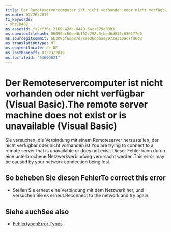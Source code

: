 ```yaml
---
title: Der Remoteservercomputer ist nicht vorhanden oder nicht verfügbar (Visual Basic).
ms.date: 07/20/2015
f1_keywords:
- vbrID462
ms.assetid: fa2cf36e-2169-42db-8449-6aca579e8303
ms.openlocfilehash: 06098dc66ee4b162c298c3cbed6d815c056177e5
ms.sourcegitcommit: 6b308cf6d627d78ee36dbbae8972a310ac7fd6c8
ms.translationtype: MT
ms.contentlocale: de-DE
ms.lasthandoff: 01/23/2019
ms.locfileid: "54600621"
---
```

# <a name="the-remote-server-machine-does-not-exist-or-is-unavailable-visual-basic"></a><span data-ttu-id="9c303-102">Der Remoteservercomputer ist nicht vorhanden oder nicht verfügbar (Visual Basic).</span><span class="sxs-lookup"><span data-stu-id="9c303-102">The remote server machine does not exist or is unavailable (Visual Basic)</span></span>
<span data-ttu-id="9c303-103">Sie versuchen, die Verbindung mit einem Remoteserver herzustellen, der nicht verfügbar oder nicht vorhanden ist.</span><span class="sxs-lookup"><span data-stu-id="9c303-103">You are trying to connect to a remote server that is unavailable or does not exist.</span></span> <span data-ttu-id="9c303-104">Dieser Fehler kann durch eine unterbrochene Netzwerkverbindung verursacht werden.</span><span class="sxs-lookup"><span data-stu-id="9c303-104">This error may be caused by your network connection being lost.</span></span>  
  
## <a name="to-correct-this-error"></a><span data-ttu-id="9c303-105">So beheben Sie diesen Fehler</span><span class="sxs-lookup"><span data-stu-id="9c303-105">To correct this error</span></span>  
  
-   <span data-ttu-id="9c303-106">Stellen Sie erneut eine Verbindung mit dem Netzwerk her, und versuchen Sie es erneut.</span><span class="sxs-lookup"><span data-stu-id="9c303-106">Reconnect to the network and try again.</span></span>  
  
## <a name="see-also"></a><span data-ttu-id="9c303-107">Siehe auch</span><span class="sxs-lookup"><span data-stu-id="9c303-107">See also</span></span>
- [<span data-ttu-id="9c303-108">Fehlertypen</span><span class="sxs-lookup"><span data-stu-id="9c303-108">Error Types</span></span>](../../visual-basic/programming-guide/language-features/error-types.md)
